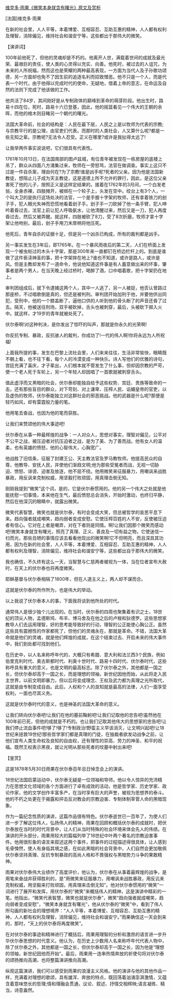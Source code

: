 [维克多·雨果《微笑本身就含有曙光》原文及赏析](https://www.vrrw.net/wx/14556.html)

[法国]维克多·雨果

在新的社会里，人人平等，本着博爱、互相容忍、互助互惠的精神，人人都有权利及理智，消除偏见，维持社会和谐安宁等，这些都出于那伟大的微笑。

【演讲词】

100年前他死了，但他的灵魂却是不朽的。他离开人世，满载着世间的成就及最光荣、最艰巨的责任，使人类的心灵得以充实、向善。他死时，被过去的人诅咒，为未来的人所祝福，然而这也是荣耀的两种最高表现，一方面为当代人及子孙歌功颂德，另一方面却也免不了因生前的追逐名利而招致憎恶。他不只是一个人，而是代表一个时代，由于他得以完成时代的使命，无疑地，借着上帝的意志，在命运及自然的法则下完成了他该做的工作。

他共活了84岁，其间刚好是从专制政体的巅峰到革命的萌芽阶段。他出生时，路易十四在位，死时，路易十六已登基，因此，他的摇篮看见一个伟大的王朝的余晖，而他的棺木则目睹另一个朝代的曙光。

法国大革命前，社会的结构是：人民在最下层，人民之上是以牧师为代表的宗教;与宗教平行的是公理，由官吏们代表。而那时的人类社会，人又算什么呢?都是一些无知之辈。宗教呢?无法令人忍受。正义在哪里?或许是我扯得太远了!

让我举两件事实说说吧，它们很具有代表性。

1761年10月13日，在法国南部的图卢兹城，有位青年被发现在一栋房屋的底楼上吊了，群众从四面八方涌集过来，牧师在一旁怒骂，法官在做调查。事实上这只不过是一件自杀案，理由何在?为了宗教!谁是凶手呢?死者的父亲。因为他是法国新教徒，想阻止儿子成为天主教徒，这是道德上所不允许的罪行，因此，是这位父亲害死了他的儿子，按照正义是这样定结果的。接着在1762年的3月间，一个白发老翁，全身赤裸，四肢摊开，被绑在一个轮子上，头发在空中。绞台上有3个人，一个叫大卫的是执行这场处决的法官，一个是手握十字架的牧师，还有拿着铁刀的刽子手，犯人眼光失神而恐慌地看着刽子手。刽子手一刀砍掉了他一条手臂，犯人呻吟着昏过去，法官上前让犯人呼吸氨水，让他清醒过来，然后又是一刀，犯人再度昏过去，然后又被弄醒。就这样，四肢被砍了8刀，受了8次折磨，牧师才拿十字架让他吻别，最后，刽子手用刀末厚柄将他压死。

他死后，青年自杀的证据十足，但是另一个凶杀已构成，所有的裁判都是凶手。

另一事实发生在3年后，即1765年。在一个暴风雨夜后的第二天，人们在桥面上发现一个被虫蛀过的木头十字架，那是300年来一直都钉在桥边栏杆上的。到底是谁做了这件亵渎神圣的事，把十字架摔在地上?谁也不知道，或许是路人，或许是风。但是主教却发布了一道命令，他说他知道这件事是有人蓄意做出来的坏事，肇事者是两个男人，在当天晚上经过桥时，喝醉了酒，口中唱着歌，把十字架扔在地上。

审判团组成后，就下令逮捕这两个人，其中一人逃了，另一人被捉，他否认曾路过那座桥，不过唱歌倒是真的，但还是被判刑。审判团开始加刑于他，并要他供出同犯，受刑中，他的一个膝盖断了，逼他口供的人听到他的骨头断了的声音还昏了过去。隔天，他被送往刑场，双手被砍掉，舌头也被刺穿，最后，头被砍下掷入火中。就这样，才19岁的青年就被处死了。

伏尔泰啊!对这种判决，是你发出了惊吓的叫声，那就是你永久的光荣啊!

你反抗专制、暴政，反抗骇人的裁判，你成功了!一代的伟人啊!你将永远为人所祝福!



上面我所提的事，发生在巴黎上流社会里，人们来来往往，生活非常愉快，眼睛既不朝上看，也不往下看，每个人的冷漠变成一种快乐。诗人写他们的优雅的诗句，宫廷充满了喜庆，才子辈出，人们根本就不管发生了什么事，但却因宗教的严苛，使一个老人死于车轮上，另一个年轻人却因唱了一首歌就被刺穿舌头。

值此虚浮而又黑暗的社会，伏尔泰却能独自给予这些权势、宫廷、贵族等致命的一击。还有那些盲目的群众，对下苛刻、对上谦卑、压榨人民、谄媚皇帝的官吏，以及虚伪的牧师，伏尔泰能独立对这群社会的邪恶挑战。他的武器是什么呢?那便是轻巧如风，却有雷霆般力量的笔。

他用笔去奋战，也因为他的笔而获胜。

让我们来赞颂他的伟大事迹吧!

伏尔泰在从事一种最辉煌的战争：一人对众人，思想对事实，理智对偏见，公平对不公平之战，被压迫者对抗压迫者之战，是为了美、为了善而战。他有女人的温柔，也有英雄的愤怒，他的心智伟大，心胸宽广。

他战胜了旧信条，征服了封建王公、天主教法官及罗马教牧师。他提高民众的自尊，他教导、安抚人民，并使他们渐趋文明;他为那些受冤者而战，无视一切胁迫、愤怒、诽谤、迫害及放逐，他不屈不挠。他用微笑来征服暴力，用嘲讽来战胜暴政，用反讽来克制权威，用坚毅打败顽固，用真理击倒无知。

刚刚我提到“微笑”这个词，是的，它是伏尔泰惯用的。他的另一个伟大之处就是他能抚慰一切事情，本来他在生气，最后愤怒总会消失，开始时激动，也终归平静，然后在他深沉的眼睛中，就露出微笑。

微笑代表智慧，微笑也就是伏尔泰，有时会变成大笑，但总被哲学的哀思平息下来。趋向强者就成嘲笑，趋向弱者变成安慰。它使压榨百姓的人不安，反使被压迫者有信心。它对在上者是嘲弄，对在下者则是同情。啊!让我们因那个微笑而感动吧!微笑本身就含有曙光，照亮了真理、正义、善良及一切有益之物，它使迷信一扫而光，那些丑陋的事情应该去看看他现出的微笑啊!它不但明亮，而且深具其功用，因为在新的社会里，人人平等，本着博爱、互相容忍、互助互惠的精神，人人都有权利及理智，消除偏见，维持社会和谐安宁等，这些都出自于那伟大的微笑。

我也确信，不久终有这么一天，当智慧与仁慈两者被视为一体，当在位者宣布大赦时，在天上的伏尔泰也将再度微笑。

耶稣基督与伏尔泰相隔了1800年，但在人道主义上，两人却不谋而合。

这就是伏尔泰的所作所为，也是伟大的举动。

以上我说了伏尔泰本人的事，下面我将谈到他所处的时代。

通常伟人是很少独个儿出现的。在当时，伏尔泰的四周也聚集着有识之士，18世纪的顶尖人物，孟德斯鸠、布丰、博马舍及在他之后的卢梭和狄德罗。这些思想家教导人们去运用理智，好的思考能导致好的行动，理智的公正能使心胸公正。虽然这些具有震撼性的作家都死了，但他们的灵魂永在，那就是革命。不错，法国大革命就是他们的灵魂，就是他们辉煌的成就，在这个结束过去、开启未来的伟大事件中，我们到处都可找到他们。

在历史中，以人名来称呼年代的，大概只有希腊、意大利和法兰西3个民族，例如伯里克利时代、奥古斯都时代、利奥十世时代、路易十四时代、伏尔泰时代，这些称呼具有重大的意义，也是文明的最高标志。除了伏尔泰之外，其他都是一国之长，但伏尔泰却高于一国之长，而是理想的领袖，新世纪因他而始，从此将走入民主世界，以前文明即暴力，但以后将变成理念、王权及武力都为真理之光所取代，这就是由专制变成自由。此后，人权和个人的良知就是最高的法律，人们一面享受权利，一面也尽其义务。

这就是伏尔泰时代的意义，也是神圣的法国大革命的意义。

让我们转向伏尔泰吧!让我们在他的墓前鞠躬吧!让我们记取他的忠告吧!虽然他在100年前已死，但他的成就是不朽的。也让我们记取其他伟大的思想家的忠告吧!让我们停止流血事件吧!够了!够了!专制政治!野蛮主义早该消灭，让文明兴起吧!让18世纪来拯救19世纪!那些哲学家们都是真理的门徒，在独裁者欲发动战争之前，让他们宣布人类生命权及良知的自由权，还有理性的崇高、劳力的神圣、和平的祝福。既然王权表示黑夜，就让光明从那些死者的坟墓中射出来吧!

【鉴赏】

这是1878年5月30日雨果在伏尔泰百年忌日悼念会上的演讲。

18世纪法国启蒙运动中，伏尔泰无疑是一位领袖和导师。他以令人惊异的充沛精力在思想文化领域的各个方面进行了卓有成效的活动，他是哲学家、历史学家、政论作家，他的文学创作丰富多产，在当时享有巨大的声誉，被视为思想界的泰斗。他的不朽之处更在于揭露和抨击反对教会的宗教迫害、专制体制草菅人命的黑暗现象。

作为一篇纪念性质的演讲，这篇作品很有特色。伏尔泰逝世已一百年了，为使人们进一步了解这位伟人，弘扬伟人的精神，雨果在回顾和概括伏尔泰的成就时，把伏尔泰放在当时的时代背景中，让人们从当时特殊的社会环境来体会先人的伟绩。在演讲的开头部分，雨果用较大的篇幅列举了18世纪中叶两个著名的宗教迫害事件。他用很形象的语言来叙述这两个事件，把事件的过程描述得很具体，让人感到毛骨悚然，使人有身临其境之感，在如此黑暗的社会背景中，人们自然会更加敬佩伏尔泰坚持真理、反抗专制暴政的高尚人格和不畏强权与黑暗势力斗争的果敢精神。

雨果对伏尔泰伟大业绩作了高度评价，他认为，伏尔泰在从事着最辉煌的战争，是用笔来奋战并获得胜利的，是“用微笑来征服暴力，用嘲讽来战胜暴政，用反讥来克制权威，用坚毅来打败顽固，用真理来击倒无知”。他对伏尔泰惯用的“微笑”一词进行了展开和发挥，用伏尔泰的“微笑”来概括伟人的精神，这是演讲中精彩的一笔。他指出，“微笑代表智慧，微笑也就是伏尔泰”，微笑“趋向强者就成嘲笑，趋向弱者变成安慰”，“微笑本身就含有曙光”，他从伏尔泰的“微笑”中，看到了伟人所勾画的新社会的理想境界：“人人平等，本着博爱、互相容忍、互助互惠的精神，人人都有权利及理智，消除偏见，维持社会和谐安宁。”雨果确信这一天会到来的，那时，“天上的伏尔泰将再度微笑”。

在对伏尔泰的事迹和精神进行了概括后，雨果用理智的分析和激昂的语言进一步升华伏尔泰思想的时代意义。他认为，在历史上少数用人名来称呼年代代表人物中，除了伏尔泰之外，其他都是一国之长，但伏尔泰却高于一国之长，因为他是“理想的领袖，新世纪因他而开始”。最后，雨果用一连串热情奔放的祈使句将对伏尔泰的颂扬推向高潮，也将整篇演讲推向高潮。

纵观这篇演讲，我们可以感受到雨果的浪漫主义风格。他的演讲与他的其他作品一样，充满着对理想的歌颂，具有雄浑、奔放的特点，既回荡着汹涌澎湃激情，又蕴含着意味悠长的哲理;情和理融会贯通，议论、叙述、抒情交相辉映;语言凝练、精当，诗意盎然。

